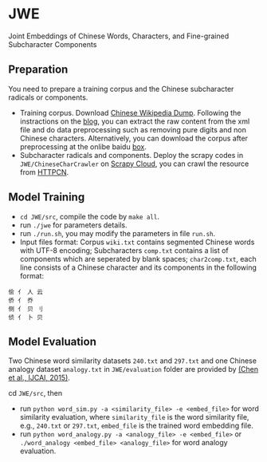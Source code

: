 # JWE
Joint Embeddings of Chinese Words, Characters, and Fine-grained Subcharacter Components

## Preparation
You need to prepare a training corpus and the Chinese subcharacter radicals or components. 
* Training corpus. Download [Chinese Wikipedia Dump](http://download.wikipedia.com/zhwiki).
Following the instractions on the [blog](https://flystarhe.github.io/2016/08/31/wiki-corpus-zh/), you can extract the raw content from the xml file and do data preprocessing such as removing pure digits and non Chinese characters. Alternatively, you can download the corpus after preprocessing at the onlibe baidu [box](https://pan.baidu.com/s/1jINyG6q).
* Subcharacter radicals and components.  Deploy the scrapy codes in `JWE/ChineseCharCrawler` on [Scrapy Cloud](https://scrapinghub.com), you can crawl the resource from [HTTPCN](http://tool.httpcn.com/zi/).

## Model Training
- `cd JWE/src`, compile the code by `make all`. 
- run `./jwe` for parameters details.
- run `./run.sh`, you may modify the parameters in file `run.sh`.
- Input files format:
Corpus `wiki.txt` contains segmented Chinese words with UTF-8  encoding;
Subcharacters `comp.txt` contains a list of components which are seperated by blank spaces; `char2comp.txt`, each line consists of a Chinese character and its components in the following format:

```
侩 亻 人 云
侨 亻 乔
侧 亻 贝 刂
侦 亻 卜 贝
```

## Model Evaluation

Two Chinese word similarity datasets `240.txt` and `297.txt` and one Chinese analogy dataset `analogy.txt` in `JWE/evaluation` folder are provided by [(Chen et al., IJCAI, 2015)](https://github.com/Leonard-Xu/CWE/tree/master/data).

cd `JWE/src`, then 
- run `python word_sim.py -a <similarity_file> -e <embed_file>` for word similarity evaluation, where `similarity_file` is the word similarity file, e.g., `240.txt` or `297.txt`, `embed_file` is the trained word embedding file.
- run `python word_analogy.py -a <analogy_file> -e <embed_file>` or `./word_analogy <embed_file> <analogy_file>` for word analogy evaluation.
